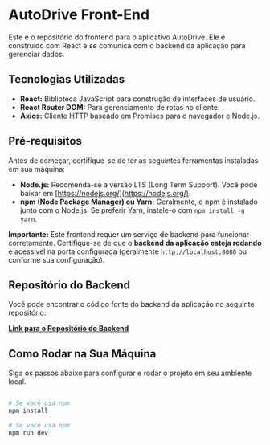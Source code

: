 # AutoDrive Front-End

Este é o repositório do frontend para o aplicativo AutoDrive. Ele é construído com React e se comunica com o backend da aplicação para gerenciar dados.

## Tecnologias Utilizadas

* **React:** Biblioteca JavaScript para construção de interfaces de usuário.
* **React Router DOM:** Para gerenciamento de rotas no cliente.
* **Axios:** Cliente HTTP baseado em Promises para o navegador e Node.js.

## Pré-requisitos

Antes de começar, certifique-se de ter as seguintes ferramentas instaladas em sua máquina:

* **Node.js:** Recomenda-se a versão LTS (Long Term Support). Você pode baixar em [https://nodejs.org/](https://nodejs.org/).
* **npm (Node Package Manager) ou Yarn:** Geralmente, o npm é instalado junto com o Node.js. Se preferir Yarn, instale-o com `npm install -g yarn`.

**Importante:** Este frontend requer um serviço de backend para funcionar corretamente. Certifique-se de que o **backend da aplicação esteja rodando** e acessível na porta configurada (geralmente `http://localhost:8080` ou conforme sua configuração).

## Repositório do Backend

Você pode encontrar o código fonte do backend da aplicação no seguinte repositório:

[**Link para o Repositório do Backend**](https://github.com/giovaneaguiar/dcc-autodrive)

## Como Rodar na Sua Máquina

Siga os passos abaixo para configurar e rodar o projeto em seu ambiente local.

```bash

# Se você usa npm
npm install

# Se você usa npm
npm run dev
